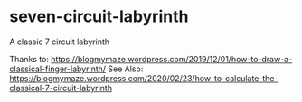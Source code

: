 # seven-circuit-labyrinth
A classic 7 circuit labyrinth 

Thanks to:  https://blogmymaze.wordpress.com/2019/12/01/how-to-draw-a-classical-finger-labyrinth/
See Also: https://blogmymaze.wordpress.com/2020/02/23/how-to-calculate-the-classical-7-circuit-labyrinth

